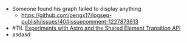 - Someone found his graph failed to display anything
	- https://github.com/pengx17/logseq-publish/issues/40#issuecomment-1227873613
- #TIL [Experiments with Astro and the Shared Element Transition API](https://www.maxiferreira.com/blog/astro-page-transitions/)
- asdasd